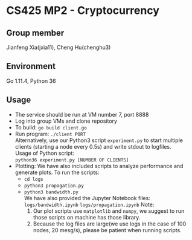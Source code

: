 # CS425 MP2 - Cryptocurrency

## Group member
Jianfeng Xia(jxia11), Cheng Hu(chenghu3)

## Environment
Go 1.11.4, Python 36

## Usage
* The service should be run at VM number 7, port 8888
* Log into group VMs and clone repository
* To build:
    `go build client.go`
* Run program:
    `./client PORT`  
  Alternatively, use our Python3 script `experiment.py` to start multiple clients (starting a node every 0.5s) and write stdout to logfiles.  
  Usage of Python script:  
    `python36 experiment.py [NUMBER OF CLIENTS]`
* Plotting:
    We have also included scripts to analyze performance and generate plots. To run the scripts: 
    * `cd logs`
    * `python3 propagation.py`
    * `python3 bandwidth.py`  
    We have also provided the Jupyter Notebook files:
    `logs/bandwidth.ipynb`
    `logs/propagation.ipynb`
  	Note:
      1. Our plot scripts use `matplotlib` and `numpy`, we suggest to run those scripts on machine has those library.
      2. Because the log files are large(we use logs in the case of 100 nodes, 20 mesg/s), please be patient when running scripts.